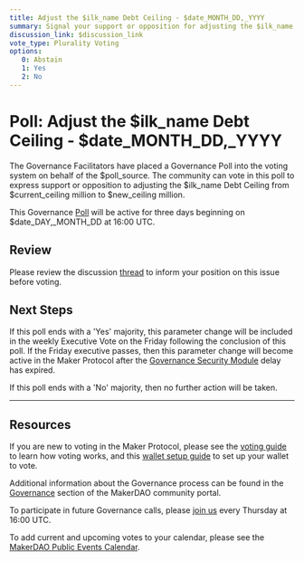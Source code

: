 ```yaml
---
title: Adjust the $ilk_name Debt Ceiling - $date_MONTH_DD,_YYYY
summary: Signal your support or opposition for adjusting the $ilk_name Debt Ceiling from $current_ceiling million to $new_ceiling million.
discussion_link: $discussion_link
vote_type: Plurality Voting
options:
   0: Abstain
   1: Yes
   2: No
---
```

# Poll: Adjust the $ilk_name Debt Ceiling - $date_MONTH_DD,_YYYY

The Governance Facilitators have placed a Governance Poll into the voting system on behalf of the $poll_source. The community can vote in this poll to express support or opposition to adjusting the $ilk_name Debt Ceiling from $current_ceiling million to $new_ceiling million.

This Governance [Poll](https://community-development.makerdao.com/en/learn/governance/on-chain-gov) will be active for three days beginning on $date_DAY,_MONTH_DD at 16:00 UTC.

## Review 

Please review the discussion [thread]($discussion_link) to inform your position on this issue before voting.

## Next Steps

If this poll ends with a 'Yes' majority, this parameter change will be included in the weekly Executive Vote on the Friday following the conclusion of this poll. If the Friday executive passes, then this parameter change will become active in the Maker Protocol after the [Governance Security Module](https://forum.makerdao.com/tag/govsec-module) delay has expired.

If this poll ends with a 'No' majority, then no further action will be taken.

---

## Resources

If you are new to voting in the Maker Protocol, please see the [voting guide](https://community-development.makerdao.com/en/learn/governance/how-voting-works/) to learn how voting works, and this [wallet setup guide](https://community-development.makerdao.com/en/learn/governance/voting-setup/) to set up your wallet to vote.

Additional information about the Governance process can be found in the [Governance](https://community-development.makerdao.com/en/learn/governance) section of the MakerDAO community portal.

To participate in future Governance calls, please [join us](https://github.com/makerdao/community/tree/master/governance/governance-and-risk-meetings) every Thursday at 16:00 UTC.

To add current and upcoming votes to your calendar, please see the [MakerDAO Public Events Calendar](https://calendar.google.com/calendar/embed?src=makerdao.com_3efhm2ghipksegl009ktniomdk%40group.calendar.google.com&ctz=America%2FLos_Angeles).
